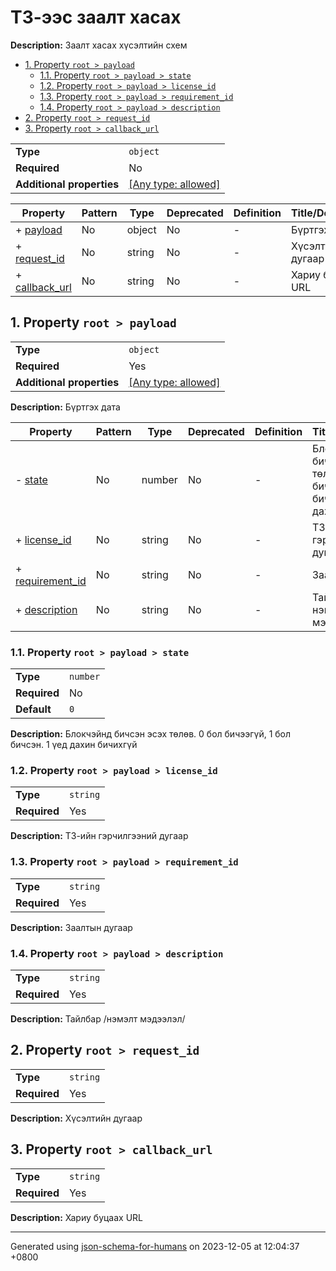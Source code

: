 # ТЗ-ээс заалт хасах

**Description:** Заалт хасах хүсэлтийн схем

- [1. Property `root > payload`](#payload)
  - [1.1. Property `root > payload > state`](#payload_state)
  - [1.2. Property `root > payload > license_id`](#payload_license_id)
  - [1.3. Property `root > payload > requirement_id`](#payload_requirement_id)
  - [1.4. Property `root > payload > description`](#payload_description)
- [2. Property `root > request_id`](#request_id)
- [3. Property `root > callback_url`](#callback_url)

|                           |                                                                           |
| ------------------------- | ------------------------------------------------------------------------- |
| **Type**                  | `object`                                                                  |
| **Required**              | No                                                                        |
| **Additional properties** | [[Any type: allowed]](# "Additional Properties of any type are allowed.") |


| Property                         | Pattern | Type   | Deprecated | Definition | Title/Description |
| -------------------------------- | ------- | ------ | ---------- | ---------- | ----------------- |
| + [payload](#payload )           | No      | object | No         | -          | Бүртгэх дата      |
| + [request_id](#request_id )     | No      | string | No         | -          | Хүсэлтийн дугаар  |
| + [callback_url](#callback_url ) | No      | string | No         | -          | Хариу буцаах URL  |

## <a name="payload"></a>1. Property `root > payload`

|                           |                                                                           |
| ------------------------- | ------------------------------------------------------------------------- |
| **Type**                  | `object`                                                                  |
| **Required**              | Yes                                                                       |
| **Additional properties** | [[Any type: allowed]](# "Additional Properties of any type are allowed.") |

**Description:** Бүртгэх дата

| Property                                     | Pattern | Type   | Deprecated | Definition | Title/Description                                                               |
| -------------------------------------------- | ------- | ------ | ---------- | ---------- | ------------------------------------------------------------------------------- |
| - [state](#payload_state )                   | No      | number | No         | -          | Блокчэйнд бичсэн эсэх төлөв. 0 бол бичээгүй, 1 бол бичсэн. 1 үед дахин бичихгүй |
| + [license_id](#payload_license_id )         | No      | string | No         | -          | ТЗ-ийн гэрчилгээний дугаар                                                      |
| + [requirement_id](#payload_requirement_id ) | No      | string | No         | -          | Заалтын дугаар                                                                  |
| + [description](#payload_description )       | No      | string | No         | -          | Тайлбар /нэмэлт мэдээлэл/                                                       |

### <a name="payload_state"></a>1.1. Property `root > payload > state`

|              |          |
| ------------ | -------- |
| **Type**     | `number` |
| **Required** | No       |
| **Default**  | `0`      |

**Description:** Блокчэйнд бичсэн эсэх төлөв. 0 бол бичээгүй, 1 бол бичсэн. 1 үед дахин бичихгүй

### <a name="payload_license_id"></a>1.2. Property `root > payload > license_id`

|              |          |
| ------------ | -------- |
| **Type**     | `string` |
| **Required** | Yes      |

**Description:** ТЗ-ийн гэрчилгээний дугаар

### <a name="payload_requirement_id"></a>1.3. Property `root > payload > requirement_id`

|              |          |
| ------------ | -------- |
| **Type**     | `string` |
| **Required** | Yes      |

**Description:** Заалтын дугаар

### <a name="payload_description"></a>1.4. Property `root > payload > description`

|              |          |
| ------------ | -------- |
| **Type**     | `string` |
| **Required** | Yes      |

**Description:** Тайлбар /нэмэлт мэдээлэл/

## <a name="request_id"></a>2. Property `root > request_id`

|              |          |
| ------------ | -------- |
| **Type**     | `string` |
| **Required** | Yes      |

**Description:** Хүсэлтийн дугаар

## <a name="callback_url"></a>3. Property `root > callback_url`

|              |          |
| ------------ | -------- |
| **Type**     | `string` |
| **Required** | Yes      |

**Description:** Хариу буцаах URL

----------------------------------------------------------------------------------------------------------------------------
Generated using [json-schema-for-humans](https://github.com/coveooss/json-schema-for-humans) on 2023-12-05 at 12:04:37 +0800
